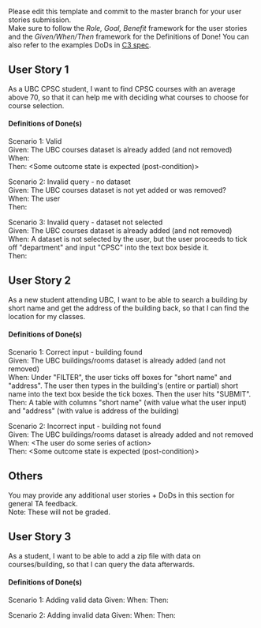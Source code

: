 Please edit this template and commit to the master branch for your user stories submission.   
Make sure to follow the *Role, Goal, Benefit* framework for the user stories and the *Given/When/Then* framework for the Definitions of Done! You can also refer to the examples DoDs in [C3 spec](https://sites.google.com/view/ubc-cpsc310-21w2-intro-to-se/project/checkpoint-3).

## User Story 1
As a UBC CPSC student, I want to find CPSC courses with an average above 70, so that it can help me with deciding what courses to choose for course selection.


#### Definitions of Done(s)
Scenario 1: Valid  
Given: The UBC courses dataset is already added (and not removed)  
When:   
Then: \<Some outcome state is expected (post-condition)\>

Scenario 2: Invalid query - no dataset  
Given: The UBC courses dataset is not yet added or was removed?  
When: The user   
Then:  

Scenario 3: Invalid query - dataset not selected  
Given: The UBC courses dataset is already added (and not removed)  
When: A dataset is not selected by the user, but the user proceeds to tick off "department" and input "CPSC" into the text box beside it.  
Then:

## User Story 2
As a new student attending UBC, I want to be able to search a building by short name and get the address of the building back, so that I can find the location for my classes.


#### Definitions of Done(s)
Scenario 1: Correct input - building found  
Given: The UBC buildings/rooms dataset is already added (and not removed)  
When: Under "FILTER", the user ticks off boxes for "short name" and "address". 
The user then types in the building's (entire or partial) short name into the text box beside the tick boxes. 
Then the user hits "SUBMIT".  
Then: A table with columns "short name" (with value what the user input) and "address" (with value is address of the building) 

Scenario 2: Incorrect input - building not found  
Given: The UBC buildings/rooms dataset is already added and not removed  
When: \<The user do some series of action\>  
Then: \<Some outcome state is expected (post-condition)\>

## Others
You may provide any additional user stories + DoDs in this section for general TA feedback.  
Note: These will not be graded.

## User Story 3
As a student, I want to be able to add a zip file with data on courses/building, so that I can query the data afterwards.

#### Definitions of Done(s)
Scenario 1: Adding valid data
Given: 
When: 
Then:

Scenario 2: Adding invalid data
Given: 
When:
Then:
